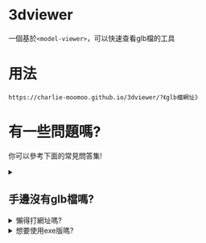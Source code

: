 # 3dviewer
一個基於`<model-viewer>`，可以快速查看glb檔的工具
# 用法
`https://charlie-moomoo.github.io/3dviewer/?《glb檔網址》`
# 有一些問題嗎?
你可以參考下面的常見問答集!
<details>
  <summary><h2>手邊沒有glb檔嗎?</h2></summary>
  你可以先用<a href="http://3dv.c-moo.cf//milkgreen-3d/牛牛%20全身.glb">牛牛</a>或<a href="http://3dv.c-moo.cf/pingsock.glb">pingsock</a>嘗鮮一下。
</details>
<details>
<summary>懶得打網址嗎?</summary>
你可以使用我製作的[3dviewer短網址產生器](http://3dv.c-moo.cf/)!
</details>
<details>
<summary>想要使用exe版嗎?</summary>
你可以參考[我寫的教學](https://github.com/charlie-moomoo/3dviewer-exe/blob/main/README.md)!
</details>
